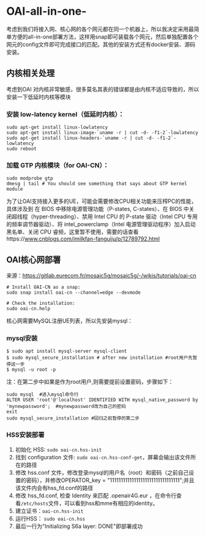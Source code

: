# OAI-all-in-one-
考虑到我们将接入网、核心网的各个网元都在同一个机器上，所以我决定采用最简单方便的all-in-one部署方法，这样用snap即可装载各个网元，然后单独配置各个网元的config文件即可完成接口的匹配。其他的安装方式还有docker安装、源码安装。
## 内核相关处理
考虑到OAI 对内核非常敏感，很多莫名其表的错误都是由内核不适应导致的，所以安装一下低延时内核等模块
### 安装 low-latency kernel（低延时内核）：
```
sudo apt-get install linux-lowlatency
sudo apt-get install linux-image-`uname -r | cut -d- -f1-2`-lowlatency
sudo apt-get install linux-headers-`uname -r | cut -d- -f1-2`-lowlatency
sudo reboot
```
### 加载 GTP 内核模块（for OAI-CN）：
```
sudo modprobe gtp
dmesg | tail # You should see something that says about GTP kernel module
```
为了让OAI支持接入更多的UE，可能会需要修改CPU相关功能来压榨PC的性能，具体涉及到 在 BIOS 中移除电源管理功能（P-states, C-states）、在 BIOS 中关闭超线程（hyper-threading）、禁用 Intel CPU 的 P-state 驱动（Intel CPU 专用的频率调节器驱动）、将 intel_powerclamp（Intel 电源管理驱动程序）加入启动黑名单、关闭 CPU 睿频，这里暂不使用，需要的话查看https://www.cnblogs.com/jmilkfan-fanguiju/p/12789792.html
## OAI核心网部署
来源：https://gitlab.eurecom.fr/mosaic5g/mosaic5g/-/wikis/tutorials/oai-cn
```
# Install OAI-CN as a snap:
sudo snap install oai-cn --channel=edge --devmode

# Check the installation:
sudo oai-cn.help 
```
核心网需要MySQL注册UE列表，所以先安装mysql：
### mysql安装
```
$ sudo apt install mysql-server mysql-client
$ sudo mysql_secure_installation # after new installation #root用户先暂停这一步
$ mysql -u root -p
```
注：在第二步中如果是作为root用户,则需要提前设置密码，步骤如下：
 ```
 sudo mysql  #进入mysql命令行
 ALTER USER 'root'@'localhost' IDENTIFIED WITH mysql_native_password by 'mynewpassword';  #mynewpassword改为自己的密码
 exit
 sudo mysql_secure_installation #回归之前暂停的第二步
 ```
### HSS安装部署
1. 初始化 HSS: `sudo oai-cn.hss-init`
2. 找到 configuration 文件: `sudo oai-cn.hss-conf-get`，屏幕会输出该文件所在的路径
3. 修改 hss.conf 文件，修改登录mysql的用户名（root）和密码（之前自己设置的密码），并修改OPERATOR_key = "11111111111111111111111111111111";并且该文件内会有hss_fd.conf的路径
4. 修改 hss_fd.conf, 检查 Identity 来匹配 <hostname>.openair4G.eur ，在命令行查看`/etc/hosts`文件，可以看到hss和mme有相应的identity。
5. 建立证书：`oai-cn.hss-init`
6. 运行HSS： `sudo oai-cn.hss`
7. 最后一行为"Initializing S6a layer: DONE"即部署成功
